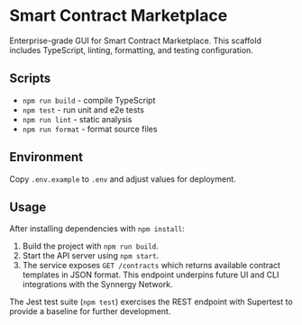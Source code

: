 # Smart Contract Marketplace

Enterprise-grade GUI for Smart Contract Marketplace. This scaffold includes TypeScript, linting, formatting, and testing configuration.

## Scripts
- `npm run build` - compile TypeScript
- `npm test` - run unit and e2e tests
- `npm run lint` - static analysis
- `npm run format` - format source files

## Environment
Copy `.env.example` to `.env` and adjust values for deployment.

## Usage
After installing dependencies with `npm install`:

1. Build the project with `npm run build`.
2. Start the API server using `npm start`.
3. The service exposes `GET /contracts` which returns available contract
   templates in JSON format. This endpoint underpins future UI and CLI
   integrations with the Synnergy Network.

The Jest test suite (`npm test`) exercises the REST endpoint with Supertest
to provide a baseline for further development.

